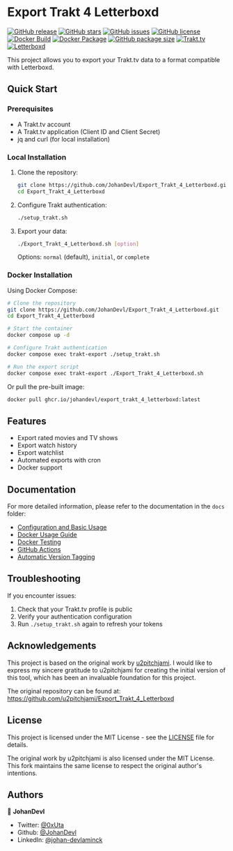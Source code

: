 # Export Trakt 4 Letterboxd

[![GitHub release](https://img.shields.io/github/v/release/JohanDevl/Export_Trakt_4_Letterboxd)](https://github.com/JohanDevl/Export_Trakt_4_Letterboxd/releases)
[![GitHub stars](https://img.shields.io/github/stars/JohanDevl/Export_Trakt_4_Letterboxd)](https://github.com/JohanDevl/Export_Trakt_4_Letterboxd/stargazers)
[![GitHub issues](https://img.shields.io/github/issues/JohanDevl/Export_Trakt_4_Letterboxd)](https://github.com/JohanDevl/Export_Trakt_4_Letterboxd/issues)
[![GitHub license](https://img.shields.io/github/license/JohanDevl/Export_Trakt_4_Letterboxd)](https://github.com/JohanDevl/Export_Trakt_4_Letterboxd/blob/main/LICENSE)
[![Docker Build](https://github.com/JohanDevl/Export_Trakt_4_Letterboxd/actions/workflows/docker-publish.yml/badge.svg)](https://github.com/JohanDevl/Export_Trakt_4_Letterboxd/actions/workflows/docker-publish.yml)
[![Docker Package](https://img.shields.io/badge/Docker-ghcr.io-blue?logo=docker)](https://github.com/JohanDevl/Export_Trakt_4_Letterboxd/pkgs/container/export_trakt_4_letterboxd)
[![GitHub package size](https://img.shields.io/github/repo-size/JohanDevl/Export_Trakt_4_Letterboxd?logo=docker&label=Image%20Size)](https://github.com/JohanDevl/Export_Trakt_4_Letterboxd/pkgs/container/export_trakt_4_letterboxd)
[![Trakt.tv](https://img.shields.io/badge/Trakt.tv-ED1C24?logo=trakt&logoColor=white)](https://trakt.tv)
[![Letterboxd](https://img.shields.io/badge/Letterboxd-00D735?logo=letterboxd&logoColor=white)](https://letterboxd.com)

This project allows you to export your Trakt.tv data to a format compatible with Letterboxd.

## Quick Start

### Prerequisites

- A Trakt.tv account
- A Trakt.tv application (Client ID and Client Secret)
- jq and curl (for local installation)

### Local Installation

1. Clone the repository:

   ```bash
   git clone https://github.com/JohanDevl/Export_Trakt_4_Letterboxd.git
   cd Export_Trakt_4_Letterboxd
   ```

2. Configure Trakt authentication:

   ```bash
   ./setup_trakt.sh
   ```

3. Export your data:
   ```bash
   ./Export_Trakt_4_Letterboxd.sh [option]
   ```
   Options: `normal` (default), `initial`, or `complete`

### Docker Installation

Using Docker Compose:

```bash
# Clone the repository
git clone https://github.com/JohanDevl/Export_Trakt_4_Letterboxd.git
cd Export_Trakt_4_Letterboxd

# Start the container
docker compose up -d

# Configure Trakt authentication
docker compose exec trakt-export ./setup_trakt.sh

# Run the export script
docker compose exec trakt-export ./Export_Trakt_4_Letterboxd.sh
```

Or pull the pre-built image:

```bash
docker pull ghcr.io/johandevl/export_trakt_4_letterboxd:latest
```

## Features

- Export rated movies and TV shows
- Export watch history
- Export watchlist
- Automated exports with cron
- Docker support

## Documentation

For more detailed information, please refer to the documentation in the `docs` folder:

- [Configuration and Basic Usage](docs/CONFIGURATION.md)
- [Docker Usage Guide](docs/DOCKER_USAGE.md)
- [Docker Testing](docs/DOCKER_TESTING.md)
- [GitHub Actions](docs/GITHUB_ACTIONS.md)
- [Automatic Version Tagging](docs/AUTO_TAGGING.md)

## Troubleshooting

If you encounter issues:

1. Check that your Trakt.tv profile is public
2. Verify your authentication configuration
3. Run `./setup_trakt.sh` again to refresh your tokens

## Acknowledgements

This project is based on the original work by [u2pitchjami](https://github.com/u2pitchjami/Export_Trakt_4_Letterboxd). I would like to express my sincere gratitude to u2pitchjami for creating the initial version of this tool, which has been an invaluable foundation for this project.

The original repository can be found at: https://github.com/u2pitchjami/Export_Trakt_4_Letterboxd

## License

This project is licensed under the MIT License - see the [LICENSE](LICENSE) file for details.

The original work by u2pitchjami is also licensed under the MIT License. This fork maintains the same license to respect the original author's intentions.

## Authors

👤 **JohanDevl**

- Twitter: [@0xUta](https://twitter.com/0xUta)
- Github: [@JohanDevl](https://github.com/JohanDevl)
- LinkedIn: [@johan-devlaminck](https://linkedin.com/in/johan-devlaminck)
